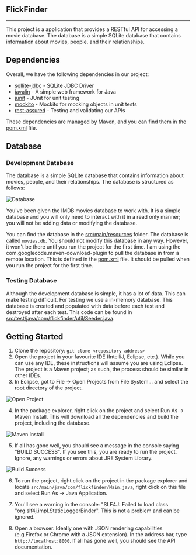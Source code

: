 ## FlickFinder
------------------------

This project is a application that provides a RESTful API for accessing a movie database. The database is a simple SQLite database that contains information about movies, people, and their relationships.

## Dependencies

Overall, we have the following dependencies in our project:

- [sqllite-jdbc](https://mvnrepository.com/artifact/org.xerial/sqlite-jdbc) - SQLite JDBC Driver
- [javalin](https://javalin.io/) - A simple web framework for Java
- [junit](https://junit.org/junit5/) - JUnit for unit testing
- [mockito](https://site.mockito.org/) - Mockito for mocking objects in unit tests
- [rest-assured](https://rest-assured.io/) - Testing and validating our APIs

These dependencies are managed by Maven, and you can find them in the [pom.xml](pom.xml) file.

## Database

### Development Database

The database is a simple SQLite database that contains information about movies, people, and their relationships. The database is structured as follows:

![Database](https://csee.pages.surrey.ac.uk/com1028/res/ERD.png)

You've been given the IMDB movies database to work with. It is a simple database and you will only need to interact with it in a read only manner; you will not be adding data or modifying the database.

You can find the database in the [src/main/resources](src/main/resources) folder. The database is called `movies.db`. You should not modify this database in any way. However, it won't be there until you run the project for the first time. I am using the com.googlecode.maven-download-plugin to pull the database in from a remote location. This is defined in the [pom.xml](pom.xml) file. It should be pulled when you run the project for the first time.

### Testing Database

Although the development database is simple, it has a lot of data. This can make testing difficult. For testing we use a in-memory database. This database is created and populated with data before each test and destroyed after each test. This code can be found in [src/test/java/com/flickfinder/util/Seeder.java](src/test/java/com/flickfinder/util/Seeder.java).

## Getting Started

1. Clone the repository: `git clone <repository address>`
2. Open the project in your favourite IDE (IntelliJ, Eclipse, etc.). While you can use any IDE, these instructions will assume you are using Eclipse. The project is a Maven project; as such, the process should be similar in other IDEs.
3. In Eclipse, got to File -> Open Projects from File System... and select the root directory of the project.

![Open Project](https://csee.pages.surrey.ac.uk/com1028/res/open_project.png)

4. In the package explorer, right click on the project and select Run As -> Maven Install. This will download all the dependencies and build the project, including the database.

![Maven Install](https://csee.pages.surrey.ac.uk/com1028/res/maven_install.png)

5. If all has gone well, you should see a message in the console saying "BUILD SUCCESS". If you see this, you are ready to run the project. Ignore, any warnings or errors about JRE System Library.

![Build Success](https://csee.pages.surrey.ac.uk/com1028/res/build_success.png)

6. To run the project, right click on the project in the package explorer and locate `src/main/java/com/flickfinder/Main.java`, right click on this file and select Run As -> Java Application.

7. You'll see a warning in the console: "SLF4J: Failed to load class "org.slf4j.impl.StaticLoggerBinder". This is not a problem and can be ignored.

8. Open a browser. Ideally one with JSON rendering capabilities (e.g.Firefox or Chrome with a JSON extension). In the address bar, type `http://localhost:8000`. If all has gone well, you should see the API documentation.
